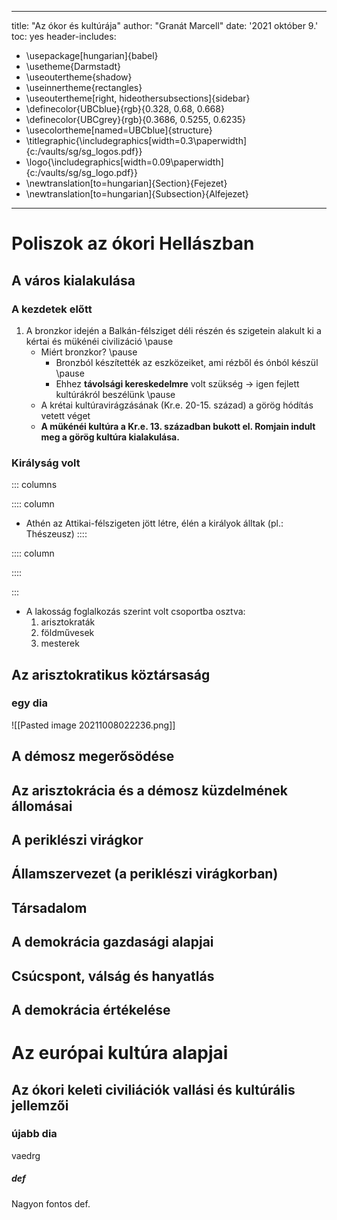 
---
title: "Az ókor és kultúrája"
author: "Granát Marcell"
date: '2021 október 9.'
toc: yes
header-includes:
- \usepackage[hungarian]{babel}
- \usetheme{Darmstadt}
- \useoutertheme{shadow} 
- \useinnertheme{rectangles}
- \useoutertheme[right, hideothersubsections]{sidebar}
- \definecolor{UBCblue}{rgb}{0.328, 0.68, 0.668}
- \definecolor{UBCgrey}{rgb}{0.3686, 0.5255, 0.6235}
- \usecolortheme[named=UBCblue]{structure}
- \titlegraphic{\includegraphics[width=0.3\paperwidth]{c:/vaults/sg/sg_logos.pdf}}
- \logo{\includegraphics[width=0.09\paperwidth]{c:/vaults/sg/sg_logo.pdf}}
- \newtranslation[to=hungarian]{Section}{Fejezet}
- \newtranslation[to=hungarian]{Subsection}{Alfejezet}
---

# Poliszok az ókori Hellászban
## A város kialakulása
### A kezdetek előtt
1. A bronzkor idején a Balkán-félsziget déli részén és szigetein alakult ki a kértai és mükénéi civilizáció \pause
	- Miért bronzkor? \pause
		- Bronzból készítették az eszközeiket, ami rézből és ónból készül  \pause
		- Ehhez **távolsági kereskedelmre** volt szükség -> igen fejlett kultúrákról beszélünk \pause
	- A krétai kultúravirágzásának (Kr.e. 20-15. század) a görög hódítás vetett véget
	- **A mükénéi kultúra a Kr.e. 13. században bukott el. Romjain indult meg a görög kultúra kialakulása.**


### Királyság volt

::: columns

:::: column

- Athén az Attikai-félszigeten jött létre, élén a királyok álltak (pl.: Thészeusz)
::::

:::: column



::::

:::


- A lakosság foglalkozás szerint volt csoportba osztva:
	1. arisztokraták
	2. földművesek
	3. mesterek
		
## Az arisztokratikus köztársaság
### egy dia
![[Pasted image 20211008022236.png]]

## A démosz megerősödése
## Az arisztokrácia és a démosz küzdelmének állomásai
## A periklészi virágkor
## Államszervezet (a periklészi virágkorban)
## Társadalom
## A demokrácia gazdasági alapjai
## Csúcspont, válság és hanyatlás
## A demokrácia értékelése
# Az európai kultúra alapjai
## Az ókori keleti civiliációk vallási és kultúrális jellemzői
### újabb dia
vaedrg

##### def
Nagyon fontos def.